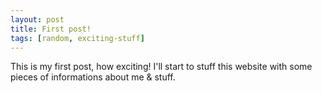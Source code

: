 ```yaml
---
layout: post
title: First post!
tags: [random, exciting-stuff]
---
```


This is my first post, how exciting! I'll start to stuff this website with some pieces of informations about me & stuff. 

